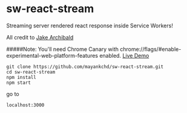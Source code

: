# sw-react-stream
Streaming server rendered react response inside Service Workers!

All credit to [Jake Archibald](https://github.com/jakearchibald)


#####Note: You'll need Chrome Canary with chrome://flags/#enable-experimental-web-platform-features enabled.
[Live Demo](https://sw-react-stream.herokuapp.com/)

```
git clone https://github.com/mayankchd/sw-react-stream.git
cd sw-react-stream
npm install
npm start
```
go to 
```
localhost:3000
```
